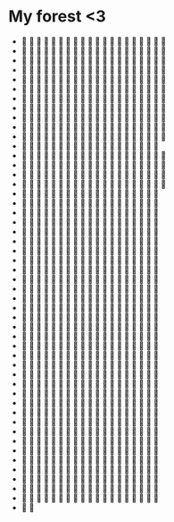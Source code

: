 # My forest <3
- 🌳 🌳 🌲 🌲 🌳 🌲 🌲 🌳 🌲 🌳  🌳 🌲 🌳 🌳 🌲 🌳 🌲 🌲 🌳 🌳
- 🌳 🌳 🌳 🌳 🌳 🌳 🌳 🌳 🌲 🌳 🌲 🌳 🌲 🌲 🌳 🌲 🌲 🌲 🌲 🌳
- 🌳 🌲 🌲 🌳 🌲 🌳 🌲 🌳 🌳 🌳 🌳 🌳 🌳 🌳 🌲 🌲 🌳 🌳 🌲 🌳
- 🌳 🌲 🌳 🌲 🌳 🌳 🌲 🌳 🌲 🌳 🌳 🌲 🌳 🌲 🌳 🌳 🌳 🌳 🌲 🌳
- 🌳 🌲 🌲 🌲 🌳 🌲 🌳 🌳 🌲 🌳 🌳 🌲 🌲 🌳 🌲 🌲 🌳 🌳 🌲 🌳
- 🌳 🌲 🌲 🌳 🌳 🌲 🌲 🌲 🌲 🌳 🌳 🌳 🌲 🌲 🌳 🌳 🌳 🌲 🌳 🌲
- 🌳 🌲 🌲 🌲 🌲 🌳 🌲 🌳 🌳 🌲 🌲 🌲 🌳 🌳 🌲 🌳 🌲 🌳 🌳 🌲
- 🌲 🌲 🌲 🌳 🌳 🌳 🌲 🌲 🌳 🌳 🌲 🌲 🌲 🌳 🌲 🌲 🌳 🌲 🌳 🌳
- 🌳 🌲 🌳 🌲 🌲 🌳 🌲 🌳 🌳 🌲 🌳 🌳 🌳 🌳 🌲 🌲 🌳 🌳 🌳 🌲
- 🌲 🌲 🌲 🌳 🌲 🌲 🌳 🌲 🌲 🌳 🌳 🌲 🌳 🌳 🌳 🌲 🌳 🌲 🌳 🌲
- 🌲 🌲 🌲 🌲 🌳 🌲 🌲 🌲 🌲 🌲 🌳 🌳 🌲 🌳 🌲 🌳 🌳 🌲 🌳 🌲
- 🌲 🌳 🌳 🌲 🌳 🌲 🌳 🌲 🌳 🌲 🌳 🌲 🌳 🌲 🌳 🌲 🌳 🌲 🌲
- 🌲 🌲 🌲 🌲 🌲 🌳 🌲 🌲 🌳 🌲 🌲 🌲 🌳 🌳 🌲 🌲 🌲 🌳 🌲 🌲
- 🌲 🌲 🌲 🌲 🌲 🌲 🌳 🌲 🌳 🌲 🌲 🌳 🌲 🌲 🌳 🌲 🌲 🌲 🌳 🌲
- 🌲 🌳 🌳 🌳 🌳 🌳 🌲 🌲 🌲 🌳 🌳 🌲 🌲 🌲 🌳 🌳 🌳 🌲 🌲 🌳
- 🌳 🌳 🌳 🌲 🌳 🌳 🌳 🌳 🌳 🌲 🌲 🌳 🌳 🌲 🌲 🌳 🌲 🌳 🌲 🌲
- 🌲 🌳 🌳 🌲 🌳 🌳 🌳 🌳 🌳 🌲 🌳 🌲 🌲 🌲 🌲 🌳 🌳 🌲 🌳
- 🌲 🌳 🌲 🌲 🌲 🌳 🌳 🌲 🌲 🌳 🌲 🌳 🌳 🌳 🌲 🌲 🌳 🌲 🌳
- 🌳 🌳 🌲 🌳 🌲 🌲 🌳 🌲 🌳 🌳 🌳 🌲 🌳 🌳 🌳 🌲 🌲 🌳 🌲
- 🌳 🌲 🌲 🌲 🌲 🌳 🌳 🌲 🌳 🌳 🌲 🌲 🌳 🌳 🌲 🌳 🌲 🌳 🌲
- 🌲 🌳 🌳 🌳 🌲 🌲 🌲 🌲 🌲 🌲 🌳 🌲 🌲 🌲 🌳 🌳 🌲 🌳 🌲
- 🌳 🌲 🌲 🌳 🌲 🌲 🌲 🌳 🌲 🌲 🌲 🌲 🌲 🌳 🌲 🌲 🌲 🌳 🌳
- 🌳 🌲 🌳 🌳 🌲 🌲 🌳 🌲 🌳 🌳 🌲 🌳 🌲 🌲 🌲 🌳 🌳 🌲 🌲
- 🌲 🌳 🌲 🌳 🌲 🌲 🌳 🌲 🌲 🌳 🌳 🌳 🌳 🌳 🌲 🌳 🌲 🌳 🌲
- 🌳 🌳 🌲 🌳 🌲 🌳 🌲 🌳 🌲 🌲 🌳 🌳 🌲 🌲 🌲 🌲 🌲 🌲 🌳
- 🌲 🌲 🌲 🌳 🌳 🌲 🌳 🌲 🌲 🌲 🌲 🌲 🌳 🌳 🌳 🌳 🌳 🌳 🌲
- 🌲 🌳 🌲 🌲 🌳 🌲 🌲 🌲 🌳 🌳 🌳 🌳 🌲 🌳 🌳 🌳 🌲 🌳 🌲
- 🌳 🌳 🌳 🌲 🌲 🌲 🌳 🌲 🌲 🌳 🌲 🌳 🌲 🌳 🌲 🌳 🌳 🌲 🌳
- 🌳 🌲 🌲 🌳 🌲 🌳 🌲 🌳 🌲 🌲 🌳 🌳 🌲 🌲 🌲 🌲 🌲 🌲 🌲
- 🌳 🌲 🌲 🌳 🌲 🌳 🌳 🌳 🌲 🌳 🌳 🌲 🌳 🌲 🌲 🌳 🌲 🌳 🌳
- 🌳 🌲 🌳 🌲 🌲 🌳 🌳 🌲 🌳 🌲 🌳 🌳 🌲 🌲 🌳 🌲 🌲 🌲 🌲
- 🌲 🌳 🌳 🌲 🌲 🌳 🌳 🌲 🌳 🌳 🌳 🌲 🌲 🌳 🌲 🌳 🌳 🌳 🌳
- 🌲 🌳 🌳 🌳 🌳 🌳 🌲 🌳 🌳 🌳 🌳 🌳 🌳 🌲 🌲 🌲 🌲 🌳 🌲
- 🌲 🌳 🌳 🌳 🌲 🌳 🌳 🌳 🌲 🌲 🌲 🌳 🌳 🌳 🌳 🌳 🌳 🌳 🌲
- 🌲 🌲 🌲 🌳 🌳 🌲 🌳 🌳 🌳 🌲 🌳 🌲 🌳 🌳 🌳 🌳 🌲 🌳 🌲
- 🌳 🌲 🌲 🌲 🌲 🌲 🌳 🌲 🌳 🌳 🌲 🌳 🌳 🌲 🌲 🌲 🌳 🌳 🌲
- 🌲 🌳 🌲 🌳 🌲 🌳 🌳 🌳 🌲 🌳 🌳 🌳 🌳 🌳 🌲 🌳 🌳 🌲 🌲
- 🌳 🌳 🌳 🌳 🌲 🌳 🌲 🌲 🌲 🌳 🌲 🌳 🌳 🌲 🌳 🌳 🌲 🌳 🌲
- 🌳 🌲 🌳 🌲 🌲 🌲 🌳 🌲 🌳 🌳 🌳 🌲 🌳 🌲 🌳 🌳 🌲 🌳 🌳
- 🌳 🌳 🌲 🌳 🌲 🌲 🌳 🌲 🌳 🌲 🌲 🌳 🌲 🌳 🌳 🌳 🌳 🌳 🌲
- 🌳 🌳 🌳 🌳 🌲 🌳 🌳 🌲 🌲 🌲 🌳 🌲 🌲 🌲 🌳 🌳 🌲 🌳 🌲
- 🌲 🌳 🌳 🌲 🌲 🌳 🌲 🌳 🌲 🌲 🌳 🌲 🌳 🌳 🌲 🌳 🌳 🌳 🌲
- 🌳 🌳 🌲 🌲 🌲 🌳 🌲 🌳 🌲 🌳 🌳 🌳 🌳 🌲 🌲 🌳 🌳 🌳 🌲
- 🌳 🌳 🌲 🌲 🌳 🌳 🌳 🌲 🌳 🌲 🌳 🌲 🌳 🌳 🌲 🌲 🌳 🌲 🌳
- 🌳 🌲 🌳 🌲 🌲 🌳 🌲 🌲 🌲 🌲 🌲 🌲 🌳 🌳 🌲 🌲 🌲 🌲 🌲
- 🌲 🌲 🌳 🌲 🌲 🌳 🌳 🌳 🌳 🌳 🌳 🌲 🌳 🌳 🌳 🌲 🌳 🌳 🌳
- 🌳 🌲 🌲 🌳 🌳 🌲 🌳 🌳 🌲 🌲 🌲 🌲 🌲 🌲 🌳 🌳 🌲 🌲 🌲
- 🌳 🌲 🌲 🌳 🌳 🌳 🌳 🌲 🌳 🌳 🌲 🌲 🌲 🌲 🌳 🌲 🌳 🌲 🌲
- 🌲 🌳 🌳 🌲 🌳 🌳 🌳 🌳 🌳 🌲 🌲 🌳 🌲 🌳 🌲 🌳 🌲 🌲 🌳
- 🌲 🌳
